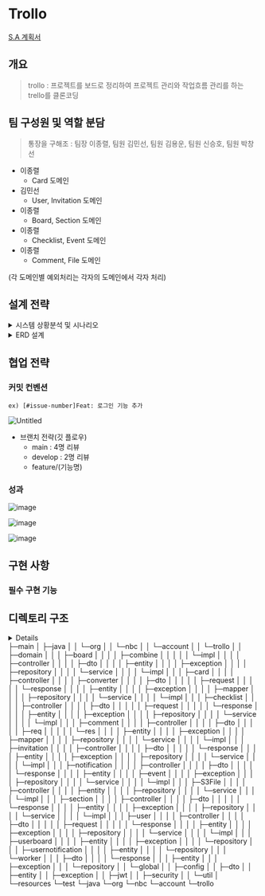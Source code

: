 # Trollo
[S.A 계획서](https://www.notion.so/S-A-a856bb52f3ea4821b8c2a3b51533c805)

## 개요
> trollo : 프로젝트를 보드로 정리하여 프로젝트 관리와 작업흐름 관리를 하는 trello를 클론코딩

## 팀 구성원 및 역할 분담
> 통장을 구해조 : 팀장 이종렬, 팀원 김민선, 팀원 김용운, 팀원 신승호, 팀원 박창선

* 이종렬
  * Card 도메인
* 김민선
  * User, Invitation 도메인
* 이종렬
  * Board, Section 도메인
* 이종렬
  * Checklist, Event 도메인
* 이종렬
  * Comment, File 도메인

(각 도메인별 예외처리는 각자의 도메인에서 각자 처리)

## 설계 전략
<details>
    <summary>시스템 상황분석 및 시나리오</summary>

* 사용자
  * 회원가입을 할 수 있다.
  * 로그인을 할 수 있다.
  * 로그아웃을 할 수 있다.
  * 회원 탈퇴를 할 수 있다.
* 초대
  * 다른 사용자를 초대할 수 있다.
  * 초대를 받은 사용자는 초대를 거절/수락할 수 있다.
  * 초대를 거절하면 초대 테이블에서 해당 Entity가 삭제된다.
  * 초대를 수락하면 초대 테이블에서 해당 Entity가 삭제되고 보드_사용자_테이블에 참여자로 등록된다.
* 보드
  * 칼럼들의 집합체
  * 보드는 다음과 같은 속성을 갖고 있다.
    * Id, 이름, 생성자, 배경 색상, 설명
  * 노션 페이지 같은 느낌
  * 사용자가 생성할 수 있다.
  * 생성한 사용자(주인)가 다른 사용자(초대받은 사람)를 초대할 수 있다.
  * 하나의 보드에 여러 명의 사용자가 존재한다.
  * 보드에 속한 사용자들은 보드를 수정/초대할 수 있다.
  * 보드에 속한 사용자들은 나갈 수 있다.
  * 생성자만 보드를 삭제할 수 있다.
* 컬럼
  * 카드들의 집합체
  * 특정 보드에 속한 사용자만 생성할 수 있다.
  * 컬럼 속성
    * Id, 이름, 순서
  * 컬럼은 보드에 속한 누구나 생성/수정/삭제가 가능하다.
* 카드
  * 카드 속성
    * Id, 제목, 내용, 칼럼, 색상, 마감일, (체크리스트, 작업자 리스트)
  * 카드는 보드에 속한 누구나 조회/생성/수정/삭제가 가능하다.
    * 조회
      * 해당 보드에 속한 사용자는 해당 보드의 모든 카드를 볼 수 있다.
      * 보드 기준으로 카드를 조회할 수 있다.
      * 칼럼 기준으로 카드를 조회할 수 있다.
        * 칼럼에 속한 카드들은 순서가 정해져 있다.
      * 하나의 카드는 제목과 내용, 댓글, 체크리스트, 작업자 목록이 존재한다.
    * 생성
      * 제목과 함께 카드를 생성할 수 있다.
      * 나머지는 빈 내용이다.
      * 위치는 항상 해당 칼럼의 맨 마지막에 생성된다.
    * 수정
      * 내용을 수정할 수 있다.
      * 댓글을 달 수 있다.
        * 하나의 카드에는 여러 개의 댓글이 존재한다.
      * 작업자를 설정해줄 수 있다.
        * 하나의 카드에는 여러 명의 작업자를 정할 수 있다.
      * 보드 내에서 카드를 옮길 수 있다.
        * 특정 카드를 다른 카드의 위 또는 아래로 옮길 수 있다.
          * `/api/v1/cards/{cardId}/to/{toCardId}/[above|below]`
        * 카드가 없는 빈 칼럼으로 옮길 수 있다.
          * `/api/v1/cards/{cardId}/to/columns/{toColumnId}`
        * 서로 다른 칼럼으로도 위와 같은 api로 옮길 수 있다.
          * 단, 다른 보드의 칼럼으로는 옮길 수 없다.
    * 삭제
      * 해당 보드에 속한 사용자는 해당 보드의 카드를 삭제할 수 있다.
      * 작성자가 아니여도 삭제할 수 있다.
  * 고급기능
    * 카드 내에 체크리스트가 존재한다.
    * 체크리스트 생성 URL을 통해 할일 입력
    * 체크리스트 수정을 통해 입력한 할일의 완료/취소 체크 가능
    * 체크리스트의 진행도가 존재한다.
    * 첨부 파일을 업/다운로드를 할 수 있다.
* 알림 기능
  * 카드에 대한 상태변경에 대해 해당 보드의 참여자한테 알림을 보낸다.
    * 카드가 생성/수정/삭제 되었을 때 알림을 보낸다.
    * 카드가 다른 칼럼으로 이동됐을 때도 알람을 보낸다.
    * 카드에 댓글이 달렸을 때 알람을 보낸다.
  * 각 상태변경에 해당하는 메서드가 실행될 때 스프링 이벤트 퍼블리셔는 이벤트를 발행한다.
  * 이벤트 리스너는 이벤트를 받아 이벤트의 정보를 통해 notification과 userNotification을 저장한다.
    * notification은 카드에 변경을 일으킨 당사자의 아이디, 해당카드가 속한 보드아이디, 변경타입, 변경메세지, 알림이 저장되는 시간(카드가 변경된 시간)으로 구성
    * userNotification은 알림이 생성된 시점의 보드 참여자와 알림의 아이디, 알림의 상태(UNREAD)로 구성(저장될 때, 한번에 보드 참여자의 수만큼 동일한 아이디의 알림으로 필드가 생성)
  * 보드의 참여자는 알림을 조회할 수 있다.
  * 조회하면 해당 보드 참여자의 아이디를 지닌 필드의 UNREAD가 READ로 변경
  * 카드가 생성/수정/삭제 되었을 때 알림을 보낸다.

</details>
<details>
    <summary>ERD 설계</summary>

<img width="918" alt="스크린샷 2024-01-02 오후 10 58 57" src="https://github.com/yoooooungwoon/plusProject/assets/94377282/af6b7f1d-e298-4f30-b2aa-587d98dcc09e">

[ErdLink](https://www.erdcloud.com/d/hRwLsb57PKqKgXL4v)

</details>

## 협업 전략

### 커밋 컨벤션

`ex) [#issue-number]Feat: 로그인 기능 추가`

![Untitled](https://github.com/yoooooungwoon/plusProject/assets/94377282/ddb98625-d6f6-4fff-b6f7-6f6965771ee8)

* 브랜치 전략(깃 플로우)
  * main : 4명 리뷰
  * develop : 2명 리뷰
  * feature/(기능명)

### 성과

![image](https://github.com/yoooooungwoon/plusProject/assets/94377282/94deec79-3621-4828-8f3a-c1b33967daaf)

![image](https://github.com/yoooooungwoon/plusProject/assets/94377282/e29cdd7a-e88b-4c16-a9b3-175c1098be1b)

![image](https://github.com/yoooooungwoon/plusProject/assets/94377282/7341413b-e44a-4f67-9750-e4f823ad5590)

## 구현 사항

### 필수 구현 기능




## 디렉토리 구조

<details>
  
    <summary>자세히 보기</summary>
    
</details>
    ├─main
    │  ├─java
    │  │  └─org
    │  │      └─nbc
    │  │          └─account
    │  │              └─trollo
    │  │                  ├─domain
    │  │                  │  ├─board
    │  │                  │  │  ├─combine
    │  │                  │  │  │  └─impl
    │  │                  │  │  ├─controller
    │  │                  │  │  ├─dto
    │  │                  │  │  ├─entity
    │  │                  │  │  ├─exception
    │  │                  │  │  ├─repository
    │  │                  │  │  └─service
    │  │                  │  │      └─impl
    │  │                  │  ├─card
    │  │                  │  │  ├─controller
    │  │                  │  │  ├─converter
    │  │                  │  │  ├─dto
    │  │                  │  │  │  ├─request
    │  │                  │  │  │  └─response
    │  │                  │  │  ├─entity
    │  │                  │  │  ├─exception
    │  │                  │  │  ├─mapper
    │  │                  │  │  ├─repository
    │  │                  │  │  └─service
    │  │                  │  │      └─impl
    │  │                  │  ├─checklist
    │  │                  │  │  ├─controller
    │  │                  │  │  ├─dto
    │  │                  │  │  │  ├─request
    │  │                  │  │  │  └─response
    │  │                  │  │  ├─entity
    │  │                  │  │  ├─exception
    │  │                  │  │  ├─repository
    │  │                  │  │  └─service
    │  │                  │  │      └─impl
    │  │                  │  ├─comment
    │  │                  │  │  ├─controller
    │  │                  │  │  ├─dto
    │  │                  │  │  │  ├─req
    │  │                  │  │  │  └─res
    │  │                  │  │  ├─entity
    │  │                  │  │  ├─exception
    │  │                  │  │  ├─mapper
    │  │                  │  │  ├─repository
    │  │                  │  │  └─service
    │  │                  │  │      └─impl
    │  │                  │  ├─invitation
    │  │                  │  │  ├─controller
    │  │                  │  │  ├─dto
    │  │                  │  │  │  └─response
    │  │                  │  │  ├─entity
    │  │                  │  │  ├─exception
    │  │                  │  │  ├─repository
    │  │                  │  │  └─service
    │  │                  │  │      └─impl
    │  │                  │  ├─notification
    │  │                  │  │  ├─controller
    │  │                  │  │  ├─dto
    │  │                  │  │  │  └─response
    │  │                  │  │  ├─entity
    │  │                  │  │  ├─event
    │  │                  │  │  ├─exception
    │  │                  │  │  ├─repository
    │  │                  │  │  └─service
    │  │                  │  │      └─impl
    │  │                  │  ├─S3File
    │  │                  │  │  ├─controller
    │  │                  │  │  ├─entity
    │  │                  │  │  ├─repository
    │  │                  │  │  └─service
    │  │                  │  │      └─impl
    │  │                  │  ├─section
    │  │                  │  │  ├─controller
    │  │                  │  │  ├─dto
    │  │                  │  │  │  └─response
    │  │                  │  │  ├─entity
    │  │                  │  │  ├─exception
    │  │                  │  │  ├─repository
    │  │                  │  │  └─service
    │  │                  │  │      └─impl
    │  │                  │  ├─user
    │  │                  │  │  ├─controller
    │  │                  │  │  ├─dto
    │  │                  │  │  │  ├─request
    │  │                  │  │  │  └─response
    │  │                  │  │  ├─entity
    │  │                  │  │  ├─exception
    │  │                  │  │  ├─repository
    │  │                  │  │  └─service
    │  │                  │  │      └─impl
    │  │                  │  ├─userboard
    │  │                  │  │  ├─entity
    │  │                  │  │  ├─exception
    │  │                  │  │  └─repository
    │  │                  │  ├─usernotification
    │  │                  │  │  ├─entity
    │  │                  │  │  └─repository
    │  │                  │  └─worker
    │  │                  │      ├─dto
    │  │                  │      │  └─response
    │  │                  │      ├─entity
    │  │                  │      ├─exception
    │  │                  │      └─repository
    │  │                  └─global
    │  │                      ├─config
    │  │                      ├─dto
    │  │                      ├─entity
    │  │                      ├─exception
    │  │                      ├─jwt
    │  │                      ├─security
    │  │                      └─util
    │  └─resources
    └─test
        └─java
            └─org
                └─nbc
                    └─account
                        └─trollo


